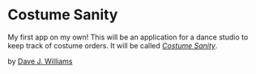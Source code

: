 # Costume Sanity

My first app on my own!
This will be an application for a dance studio to keep track of costume orders.
It will be called
[*Costume Sanity*](http://costumesanity.com).

by [Dave J. Williams](http://davejwilliams.com)